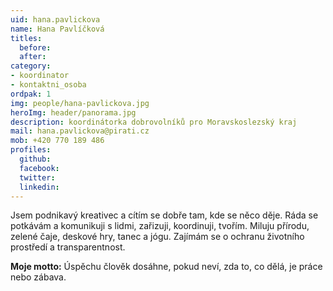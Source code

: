 ```yaml
---
uid: hana.pavlickova
name: Hana Pavlíčková
titles:
  before:
  after:
category:
- koordinator
- kontaktni_osoba
ordpak: 1
img: people/hana-pavlickova.jpg
heroImg: header/panorama.jpg
description: koordinátorka dobrovolníků pro Moravskoslezský kraj 
mail: hana.pavlickova@pirati.cz
mob: +420 770 189 486
profiles:
  github:
  facebook:				
  twitter:
  linkedin:
---
```


Jsem podnikavý kreativec a cítím se dobře tam, kde se něco děje. Ráda se potkávám a komunikuji s lidmi, zařizuji, koordinuji, tvořím.
Miluju přírodu, zelené čaje, deskové hry, tanec a jógu. Zajímám se o ochranu životního prostředí a transparentnost.

**Moje motto:** Úspěchu člověk dosáhne, pokud neví, zda to, co dělá, je práce nebo zábava.
